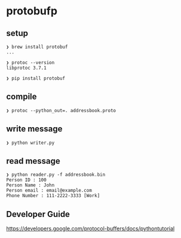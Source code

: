 # protobufp

## setup
```
❯ brew install protobuf
...

❯ protoc --version
libprotoc 3.7.1
```

```
❯ pip install protobuf
```

## compile

```
❯ protoc --python_out=. addressbook.proto
```

## write message

```
❯ python writer.py

```


## read message

```
❯ python reader.py -f addressbook.bin
Person ID : 100
Person Name : John
Person email : email@example.com
Phone Number : 111-2222-3333 [Work]
```

## Developer Guide

https://developers.google.com/protocol-buffers/docs/pythontutorial
